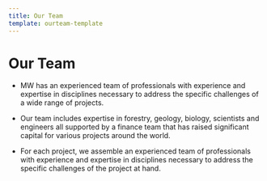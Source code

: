 ```yaml
---
title: Our Team
template: ourteam-template
---
```


# Our Team

* MW has an experienced team of professionals with experience and expertise in disciplines necessary to address the specific challenges of a wide range of projects. 

* Our team includes expertise in forestry, geology, biology, scientists and engineers all supported by a finance team that has raised significant capital for various projects around the world. 

* For each project, we assemble an experienced team of professionals with experience and expertise in disciplines necessary to address the specific challenges of the project at hand.